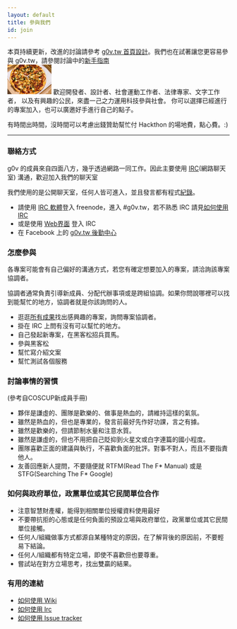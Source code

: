 ```yaml
---
layout: default
title: 參與我們
id: join
---
```


<div class="alert" style="overflow:hidden">
<i class="icon-heart icon-gray"></i> 本頁持續更新，改進的討論請參考 <a href="https://github.com/g0v/dev/issues/2">g0v.tw 首頁設計</a>。我們也在試著讓您更容易參與 g0v.tw，請參閱討論中的<a href="https://github.com/g0v/dev/wiki/g0v-newstuff">新手指南</a>
</div>

<img class="page-icon" src="/imgs/food.png">
歡迎開發者、設計者、社會運動工作者、法律專家、文字工作者， 以及有興趣的公民，來盡一己之力運用科技參與社會。 你可以選擇已經進行的專案加入，也可以廣邀好手進行自己的點子。

有時間出時間，沒時間可以考慮出錢贊助幫忙付 Hackthon 的場地費，點心費。:)

<hr />

### 聯絡方式

g0v 的成員來自四面八方，幾乎透過網路一同工作。因此主要使用 [IRC](http://zh.wikipedia.org/wiki/IRC)(網路聊天室) 溝通，歡迎加入我們的聊天室

我們使用的是公開聊天室，任何人皆可進入，並且發言都有程式[紀錄](http://logbot.gqv.tw/channel/g0v.tw/today)。

* 請使用 [IRC 軟體](http://zh.wikipedia.org/wiki/IRC#.E5.AE.A2.E6.88.B6.E7.AB.AF.E8.BB.9F.E4.BB.B6)登入 freenode，進入 #g0v.tw，若不熟悉 IRC 請見[如何使用IRC](howto/irc.html)
* 或是使用 [Web界面](http://webchat.freenode.net/?channels=g0v.tw) 登入 IRC
* 在 Facebook 上的 [g0v.tw 後勤中心](https://www.facebook.com/groups/387816094628136/members/)

### 怎麼參與

各專案可能會有自己偏好的溝通方式，若您有確定想要加入的專案，請洽詢該專案協調者。

協調者通常負責引導新成員、分配代辦事項或是跨組協調。如果你問說哪裡可以找到能幫忙的地方，協調者就是你該詢問的人。

* 逛逛[所有成果](/works.html)找出感興趣的專案，詢問專案協調者。
* 掛在 IRC 上問有沒有可以幫忙的地方。
* 自己發起新專案，在黑客松招兵買馬。
* 參與黑客松
* 幫忙寫介紹文案
* 幫忙測試各個服務

### 討論事情的習慣

(參考自COSCUP新成員手冊)

* 夥伴是謙虛的、團隊是歡樂的、做事是熱血的，請維持這樣的氣氛。
* 雖然是熱血的，但也是專業的，發言前最好先作好功課，言之有據。
* 雖然是歡樂的，但請節制水量和注意水質。
* 雖然是謙虛的，但也不用把自己貶抑到火星文或白字連篇的國小程度。
* 團隊喜歡正面的建議與執行，不喜歡負面的批評。對事不對人，而且不要指責他人。
* 友善回應新人提問，不要隨便就 RTFM(Read The F* Manual) 或是 STFG(Searching The F* Google)

### 如何與政府單位，政黨單位或其它民間單位合作

* 注意智慧財產權，能得到相關單位授權資料使用最好
* 不要帶抗拒的心態或是任何負面的預設立場與政府單位，政黨單位或其它民間單位接觸。
* 任何人/組織做事方式都源自某種特定的原因，在了解背後的原因前，不要輕易下結論。
* 任何人/組織都有特定立場，即使不喜歡但也要尊重。
* 嘗試站在對方立場思考，找出雙贏的結果。

### 有用的連結

* [如何使用 Wiki](howto/wiki.html)
* [如何使用 Irc](howto/irc.html)
* [如何使用 Issue tracker](howto/issue_tracker.html)
